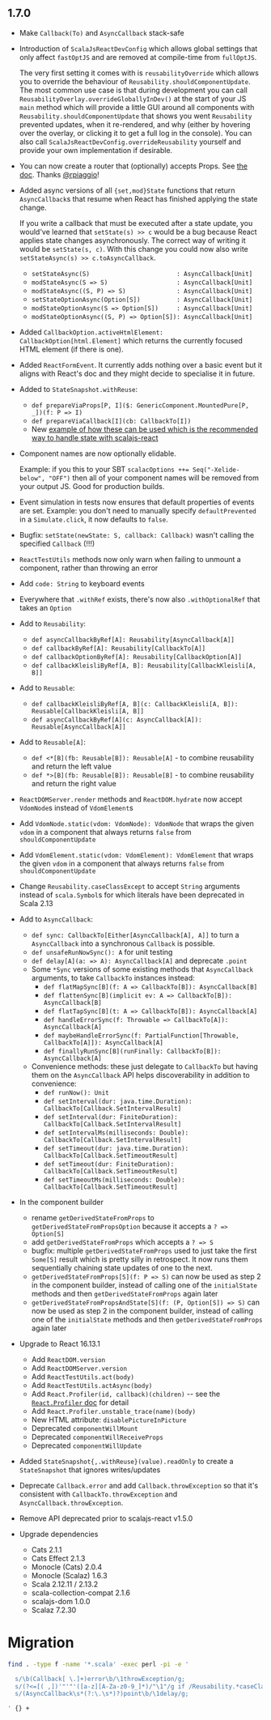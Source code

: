 ## 1.7.0

* Make `Callback(To)` and `AsyncCallback` stack-safe

* Introduction of `ScalaJsReactDevConfig` which allows global settings that only affect `fastOptJS` and are removed at compile-time from `fullOptJS`.

  The very first setting it comes with is `reusabilityOverride` which allows you to override the behaviour of `Reusability.shouldComponentUpdate`.
  The most common use case is that during development you can call `ReusabilityOverlay.overrideGloballyInDev()` at the start of your JS `main` method
  which will provide a little GUI around all components with `Reusability.shouldComponentUpdate` that shows you went `Reusability` prevented updates,
  when it re-rendered, and why (either by hovering over the overlay, or clicking it to get a full log in the console).
  You can also call `ScalaJsReactDevConfig.overrideReusability` yourself and provide your own implementation if desirable.

* You can now create a router that (optionally) accepts Props. See [the doc](../ROUTER.md#pass-through-properties). Thanks [@rpiaggio](https://github.com/rpiaggio)!

* Added async versions of all `{set,mod}State` functions that return `AsyncCallback`s that resume when React has finished applying the state change.

  If you write a callback that must be executed after a state update, you would've learned that `setState(s) >> c` would be a bug because React
  applies state changes asynchronously. The correct way of writing it would be `setState(s, c)`.
  With this change you could now also write `setStateAsync(s) >> c.toAsyncCallback`.

  * `setStateAsync(S)                        : AsyncCallback[Unit]`
  * `modStateAsync(S => S)                   : AsyncCallback[Unit]`
  * `modStateAsync((S, P) => S)              : AsyncCallback[Unit]`
  * `setStateOptionAsync(Option[S])          : AsyncCallback[Unit]`
  * `modStateOptionAsync(S => Option[S])     : AsyncCallback[Unit]`
  * `modStateOptionAsync((S, P) => Option[S]): AsyncCallback[Unit]`

* Added `CallbackOption.activeHtmlElement: CallbackOption[html.Element]` which returns the currently focused HTML element (if there is one).

* Added `ReactFormEvent`. It currently adds nothing over a basic event but it aligns with React's doc and they
  might decide to specialise it in future.

* Added to `StateSnapshot.withReuse`:
  * `def prepareViaProps[P, I]($: GenericComponent.MountedPure[P, _])(f: P => I)`
  * `def prepareViaCallback[I](cb: CallbackTo[I])`
  * New [example of how these can be used which is the recommended way to handle state with scalajs-react](https://japgolly.github.io/scalajs-react/#examples/state-snapshot-2)

* Component names are now optionally elidable.

  Example: if you this to your SBT `scalacOptions ++= Seq("-Xelide-below", "OFF")` then all of your component names will be removed from
  your output JS. Good for production builds.

* Event simulation in tests now ensures that default properties of events are set.
  Example: you don't need to manually specify `defaultPrevented` in a `Simulate.click`, it now defaults to `false`.

* Bugfix: `setState(newState: S, callback: Callback)` wasn't calling the specified `Callback` (!!!)

* `ReactTestUtils` methods now only warn when failing to unmount a component, rather than throwing an error

* Add `code: String` to keyboard events

* Everywhere that `.withRef` exists, there's now also `.withOptionalRef` that takes an `Option`

* Add to `Reusability`:
  * `def asyncCallbackByRef[A]: Reusability[AsyncCallback[A]]`
  * `def callbackByRef[A]: Reusability[CallbackTo[A]]`
  * `def callbackOptionByRef[A]: Reusability[CallbackOption[A]]`
  * `def callbackKleisliByRef[A, B]: Reusability[CallbackKleisli[A, B]]`

* Add to `Reusable`:
  * `def callbackKleisliByRef[A, B](c: CallbackKleisli[A, B]): Reusable[CallbackKleisli[A, B]]`
  * `def asyncCallbackByRef[A](c: AsyncCallback[A]): Reusable[AsyncCallback[A]]`

* Add to `Reusable[A]`:
  * `def <*[B](fb: Reusable[B]): Reusable[A]` - to combine reusability and return the left value
  * `def *>[B](fb: Reusable[B]): Reusable[B]` - to combine reusability and return the right value

* `ReactDOMServer.render` methods and `ReactDOM.hydrate` now accept `VdomNode`s instead of `VdomElement`s

* Add `VdomNode.static(vdom: VdomNode): VdomNode` that wraps the given `vdom` in a component that always returns `false` from `shouldComponentUpdate`

* Add `VdomElement.static(vdom: VdomElement): VdomElement` that wraps the given `vdom` in a component that always returns `false` from `shouldComponentUpdate`

* Change `Reusability.caseClassExcept` to accept `String` arguments instead of `scala.Symbol`s for which literals have
  been deprecated in Scala 2.13

* Add to `AsyncCallback`:
  * `def sync: CallbackTo[Either[AsyncCallback[A], A]]` to turn a `AsyncCallback` into a synchronous `Callback` is possible.
  * `def unsafeRunNowSync(): A` for unit testing
  * `def delay[A](a: => A): AsyncCallback[A]` and deprecate `.point`
  * Some `*Sync` versions of some existing methods that `AsyncCallback` arguments, to take `CallbackTo` instances instead:
    * `def flatMapSync[B](f: A => CallbackTo[B]): AsyncCallback[B]`
    * `def flattenSync[B](implicit ev: A => CallbackTo[B]): AsyncCallback[B]`
    * `def flatTapSync[B](t: A => CallbackTo[B]): AsyncCallback[A]`
    * `def handleErrorSync(f: Throwable => CallbackTo[A]): AsyncCallback[A]`
    * `def maybeHandleErrorSync(f: PartialFunction[Throwable, CallbackTo[A]]): AsyncCallback[A]`
    * `def finallyRunSync[B](runFinally: CallbackTo[B]): AsyncCallback[A]`
  * Convenience methods: these just delegate to `CallbackTo` but having them on the `AsyncCallback` API helps discoverability in addition to convenience:
    * `def runNow(): Unit`
    * `def setInterval(dur: java.time.Duration): CallbackTo[Callback.SetIntervalResult]`
    * `def setInterval(dur: FiniteDuration): CallbackTo[Callback.SetIntervalResult]`
    * `def setIntervalMs(milliseconds: Double): CallbackTo[Callback.SetIntervalResult]`
    * `def setTimeout(dur: java.time.Duration): CallbackTo[Callback.SetTimeoutResult]`
    * `def setTimeout(dur: FiniteDuration): CallbackTo[Callback.SetTimeoutResult]`
    * `def setTimeoutMs(milliseconds: Double): CallbackTo[Callback.SetTimeoutResult]`

* In the component builder
  * rename `getDerivedStateFromProps` to `getDerivedStateFromPropsOption` because it accepts a `? => Option[S]`
  * add `getDerivedStateFromProps` which accepts a `? => S`
  * bugfix: multiple `getDerivedStateFromProps` used to just take the first `Some[S]` result which is pretty silly in retrospect.
    It now runs them sequentially chaining state updates of one to the next.
  * `getDerivedStateFromProps[S](f: P => S)` can now be used as step 2 in the component builder, instead of calling one of the `initialState` methods and then `getDerivedStateFromProps` again later
  * `getDerivedStateFromPropsAndState[S](f: (P, Option[S]) => S)` can now be used as step 2 in the component builder, instead of calling one of the `initialState` methods and then `getDerivedStateFromProps` again later

* Upgrade to React 16.13.1
  * Add `ReactDOM.version`
  * Add `ReactDOMServer.version`
  * Add `ReactTestUtils.act(body)`
  * Add `ReactTestUtils.actAsync(body)`
  * Add `React.Profiler(id, callback)(children)` -- see the [`React.Profiler` doc](../PERFORMANCE.md#react-profiler) for detail
  * Add `React.Profiler.unstable_trace(name)(body)`
  * New HTML attribute: `disablePictureInPicture`
  * Deprecated `componentWillMount`
  * Deprecated `componentWillReceiveProps`
  * Deprecated `componentWillUpdate`

* Added `StateSnapshot{,.withReuse}(value).readOnly` to create a `StateSnapshot` that ignores writes/updates

* Deprecate `Callback.error` and add `Callback.throwException` so that it's consistent with
  `CallbackTo.throwException` and `AsyncCallback.throwException`.

* Remove API deprecated prior to scalajs-react v1.5.0

* Upgrade dependencies
  * Cats                    2.1.1
  * Cats Effect             2.1.3
  * Monocle (Cats)          2.0.4
  * Monocle (Scalaz)        1.6.3
  * Scala                   2.12.11 / 2.13.2
  * scala-collection-compat 2.1.6
  * scalajs-dom             1.0.0
  * Scalaz                  7.2.30


# Migration

```sh
find . -type f -name '*.scala' -exec perl -pi -e '

  s/\b(Callback[ \.]+)error\b/\1throwException/g;
  s/(?<=[( ,])'"'"'([a-z][A-Za-z0-9_]*)/"\1"/g if /Reusability.*caseClassExcept/;
  s/(AsyncCallback\s*(?:\.\s*)?)point\b/\1delay/g;

' {} +
```
